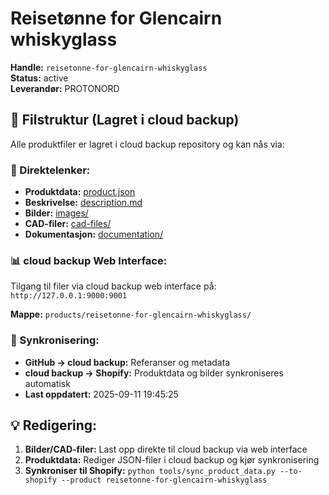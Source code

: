 # Reisetønne for Glencairn whiskyglass

**Handle:** `reisetonne-for-glencairn-whiskyglass`  
**Status:** active  
**Leverandør:** PROTONORD

## 📁 Filstruktur (Lagret i cloud backup)

Alle produktfiler er lagret i cloud backup repository og kan nås via:

### 🔗 Direktelenker:
- **Produktdata:** [product.json](http://127.0.0.1:9000/products/reisetonne-for-glencairn-whiskyglass/product.json)
- **Beskrivelse:** [description.md](http://127.0.0.1:9000/products/reisetonne-for-glencairn-whiskyglass/description.md)
- **Bilder:** [images/](http://127.0.0.1:9000/products/reisetonne-for-glencairn-whiskyglass/images/)
- **CAD-filer:** [cad-files/](http://127.0.0.1:9000/products/reisetonne-for-glencairn-whiskyglass/cad-files/)
- **Dokumentasjon:** [documentation/](http://127.0.0.1:9000/products/reisetonne-for-glencairn-whiskyglass/documentation/)

### 📊 cloud backup Web Interface:
Tilgang til filer via cloud backup web interface på:
`http://127.0.0.1:9000:9001`

**Mappe:** `products/reisetonne-for-glencairn-whiskyglass/`

### 🔄 Synkronisering:
- **GitHub → cloud backup:** Referanser og metadata
- **cloud backup → Shopify:** Produktdata og bilder synkroniseres automatisk
- **Last oppdatert:** 2025-09-11 19:45:25

## 💡 Redigering:
1. **Bilder/CAD-filer:** Last opp direkte til cloud backup via web interface
2. **Produktdata:** Rediger JSON-filer i cloud backup og kjør synkronisering
3. **Synkroniser til Shopify:** `python tools/sync_product_data.py --to-shopify --product reisetonne-for-glencairn-whiskyglass`
